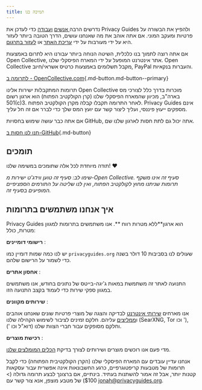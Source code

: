 ```yaml
---
title: תמיכה בנו
---
```


<!-- markdownlint-disable MD036 -->
נדרשים הרבה[ אנשים](https://github.com/privacyguides/privacyguides.org/graphs/contributors) [ועבודה](https://github.com/privacyguides/privacyguides.org/pulse/monthly) כדי לעדכן את Privacy Guides ולהפיץ את הבשורה על פרטיות ומעקב המוני. אם אתה אוהב את מה שאנחנו עושים, הדרך הטובה ביותר לעזור היא על ידי מעורבות על ידי [עריכת האתר](https://github.com/privacyguides/privacyguides.org) או [לעזור בתרגום](https://crowdin.com/project/privacyguides).

אם אתה רוצה לתמוך בנו כלכלית, השיטה הנוחה ביותר עבורנו היא לתרום באמצעות Open Collective, אתר אינטרנט המופעל על ידי המארח הפיסקלי שלנו. Open Collective מקבל תשלומים באמצעות כרטיס אשראי/חיוב, PayPal והעברות בנקאיות.

[לתרומה ב - OpenCollective.com](https://opencollective.com/privacyguides/donate ""){.md-button.md-button--primary}

תרומות המתקבלות ישירות אלינו Open Collective מוכרות בדרך כלל לצורכי מס בארה"ב, מכיוון שהמארח הפיסקלי שלנו (קרן הקולקטיב הפתוח) הוא ארגון רשום 501(c)3. לאחר התרומה תקבלו קבלה מקרן הקולקטיב הפתוח. Privacy Guides אינם מספקים ייעוץ פיננסי, ועליך ליצור קשר עם יועץ המס שלך כדי לברר אם זה חל עליך.

אם אתה כבר עושה שימוש בחסויות GitHub, אתה יכול גם לתת חסות לארגון שלנו שם.

[תנו לנו חסות ב-GitHub](https://github.com/sponsors/privacyguides ""){.md-button}

## תומכים

תודה מיוחדת לכל אלה שתומכים במשימה שלנו! :heart:

*שימו לב: סעיף זה טוען ווידג'ט ישירות מ-Open Collective. סעיף זה אינו משקף תרומות שניתנו מחוץ לקולקטיב הפתוח, ואין לנו שליטה על התורמים הספציפיים המופיעים בסעיף זה.*

<script src="https://opencollective.com/privacyguides/banner.js"></script>

## איך אנחנו משתמשים בתרומות

Privacy Guides הוא ארגון**ללא מטרות רווח **. אנו משתמשים בתרומות למגוון מטרות, כולל:

**רישומי דומיינים**
:

יש לנו כמה שמות דומיין כמו `privacyguides.org` שעולים לנו בסביבות 10 דולר בשנה כדי לשמור על הרישום שלהם.

**אחסון אתרים**
:

התנועה לאתר זה משתמשת במאות ג'יגה-בייטס של נתונים בחודש, אנו משתמשים במגוון ספקי שירות כדי לעמוד בקצב התנועה הזו.

**שירותים מקוונים**
:

אנו מארחים [שירותי אינטרנט](https://privacyguides.net) לבדיקה והצגה של מוצרי פרטיות שונים שאנחנו אוהבים ו[ממליצים](../tools.md) עליהם. חלקם זמינים לציבור לשימוש הקהילה שלנו (SearXNG, Tor וכו '), וחלקם מסופקים עבור חברי הצוות שלנו (דוא"ל וכו ').

**רכישת מוצרים**
:

מדי פעם אנו רוכשים מוצרים ושירותים לצורך בדיקת [הכלים המומלצים שלנו](../tools.md).

אנחנו עדיין עובדים עם המארח הפיסקלי שלנו (הקרן הקולקטיבית הפתוחה) כדי לקבל תרומות של מטבעות קריפטוגרפיים, כרגע החשבונאות אינה אפשרית עבור עסקאות קטנות יותר, אבל זה אמור להשתנות בעתיד. בינתיים, אם ברצונך לבצע תרומה גדולה (> $100) של מטבע מוצפן, אנא צור קשר עם [jonah@privacyguides.org](mailto:jonah@privacyguides.org).
